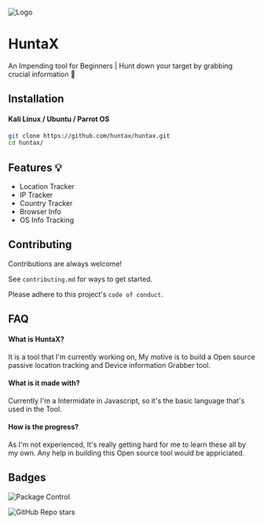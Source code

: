 
![Logo](https://media.discordapp.net/attachments/795866620412428330/925815291429126275/huntax-banner-border-radius.png)


# HuntaX

An Impending tool for Beginners | Hunt down your target by grabbing crucial information 🔮


## Installation

#### Kali Linux / Ubuntu / Parrot OS

```bash
git clone https://github.com/huntax/huntax.git
cd huntax/
```
    
## Features 💡

- Location Tracker 
- IP Tracker
- Country Tracker
- Browser Info
- OS Info Tracking


## Contributing

Contributions are always welcome!

See `contributing.md` for ways to get started.

Please adhere to this project's `code of conduct`.


## FAQ

#### What is HuntaX?

It is a tool that I'm currently working on, My motive is to build a Open source passive location tracking and Device information Grabber tool.

#### What is it made with?

Currently I'm a Intermidate in Javascript, so it's the basic language that's used in the Tool.

#### How is the progress?

As I'm not experienced, It's really getting hard for me to learn these all by my own. Any help in building this Open source tool would be appriciated. 
## Badges

![Package Control](https://img.shields.io/packagecontrol/dm/huntax) 

![GitHub Repo stars](https://img.shields.io/github/stars/huntax/huntax)
